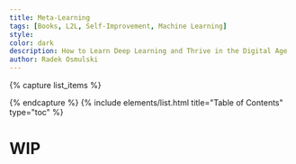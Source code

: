```yaml
---
title: Meta-Learning
tags: [Books, L2L, Self-Improvement, Machine Learning]
style: 
color: dark
description: How to Learn Deep Learning and Thrive in the Digital Age
author: Radek Osmulski
---
```


{% capture list_items %}

{% endcapture %}
{% include elements/list.html title="Table of Contents" type="toc" %}

# WIP
